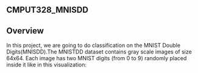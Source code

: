 **CMPUT328_MNISDD**
------
## Overview
In this project, we are going to do classification on the MNIST Double Digits(MNISDD).The MNISTDD dataset contains gray scale images of size 64x64. Each image has two MNIST digits (from 0 to 9) randomly placed inside it like in this visualization: 
